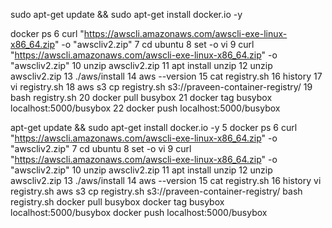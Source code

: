 sudo apt-get update && sudo apt-get install docker.io -y

docker ps
    6  curl "https://awscli.amazonaws.com/awscli-exe-linux-x86_64.zip" -o "awscliv2.zip"
    7  cd ubuntu
    8  set -o vi
    9  curl "https://awscli.amazonaws.com/awscli-exe-linux-x86_64.zip" -o "awscliv2.zip"
   10  unzip awscliv2.zip
   11  apt install unzip
   12  unzip awscliv2.zip
   13  ./aws/install
   14  aws --version
   15  cat registry.sh
   16  history
   17  vi registry.sh
   18  aws s3 cp registry.sh s3://praveen-container-registry/
   19  bash registry.sh
   20  docker pull busybox
   21  docker tag busybox localhost:5000/busybox
   22  docker push localhost:5000/busybox

   apt-get update &&     sudo apt-get install docker.io -y
    5  docker ps
    6  curl "https://awscli.amazonaws.com/awscli-exe-linux-x86_64.zip" -o "awscliv2.zip"
    7  cd ubuntu
    8  set -o vi
    9  curl "https://awscli.amazonaws.com/awscli-exe-linux-x86_64.zip" -o "awscliv2.zip"
   10  unzip awscliv2.zip
   11  apt install unzip
   12  unzip awscliv2.zip
   13  ./aws/install
   14  aws --version
   15  cat registry.sh
   16  history
vi registry.sh
aws s3 cp registry.sh s3://praveen-container-registry/
bash registry.sh
docker pull busybox
docker tag busybox localhost:5000/busybox
docker push localhost:5000/busybox
   
